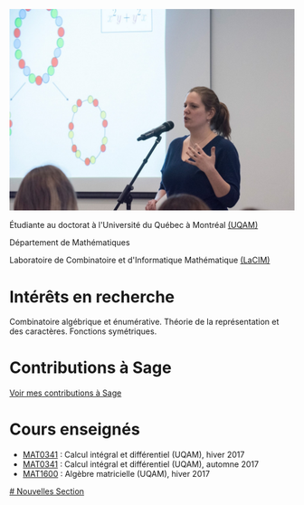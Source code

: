 
![photo](photo.jpg)

Étudiante au doctorat à l'Université du Québec à Montréal [(UQAM)](https://math.uqam.ca/)

Département de Mathématiques 

Laboratoire de Combinatoire et d'Informatique Mathématique [(LaCIM)](http://lacim.uqam.ca/)

# Intérêts en recherche

Combinatoire algébrique et énumérative. Théorie de la représentation et des caractères. Fonctions symétriques. 

# Contributions à Sage 
[Voir mes contributions à Sage](sage.md)

# Cours enseignés 
- [MAT0341](https://etudier.uqam.ca/cours?sigle=MAT0341) : Calcul intégral et différentiel (UQAM), hiver 2017
- [MAT0341](https://etudier.uqam.ca/cours?sigle=MAT0341) : Calcul intégral et différentiel (UQAM), automne 2017
- [MAT1600](https://etudier.uqam.ca/cours?sigle=MAT1600) : Algèbre matricielle (UQAM), hiver 2017


[# Nouvelles Section](#Nouvelle-section)

